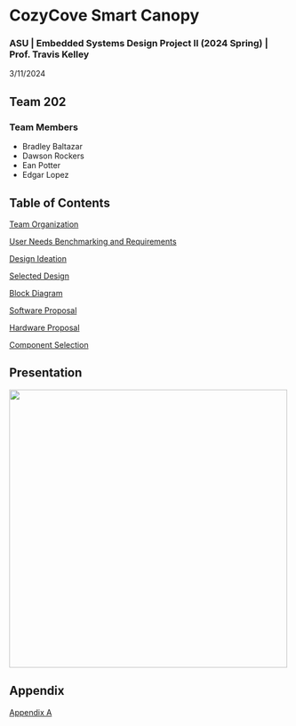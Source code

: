 
# CozyCove Smart Canopy

### ASU | Embedded Systems Design Project II (2024 Spring) | Prof. Travis Kelley

3/11/2024

## Team 202 


### Team Members

* Bradley Baltazar
* Dawson Rockers
* Ean Potter
* Edgar Lopez

## Table of Contents

[Team Organization](/Team_Organization.md)

[User Needs Benchmarking and Requirements](/User_Needs_Benchmarking_and_Requirements.md)

[Design Ideation](/Design_Ideation.md)

[Selected Design](/Selected_Design.md)

[Block Diagram](/Block_Diagram.md)

[Software Proposal](/Software_proposal.md)

[Hardware Proposal](/Hardware_Proposal.md)

[Component Selection](/Component_Selection.md)

## Presentation

[<img src="https://i.imghippo.com/files/1706385362.jpg" width="500">](https://m.youtube.com/watch?v=wKID-S3ufrU)

## Appendix

[Appendix A](Appendix_A.md)


